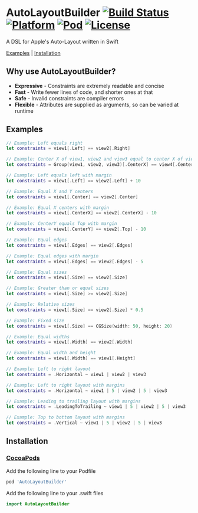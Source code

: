 # AutoLayoutBuilder [![Build Status](https://travis-ci.org/marcbaldwin/AutoLayoutBuilder.svg?branch=master)](https://travis-ci.org/marcbaldwin/AutoLayoutBuilder) [![Platform](http://img.shields.io/cocoapods/p/AutoLayoutBuilder.svg?style=flat)](http://cocoadocs.org/docsets/AutoLayoutBuilder/) [![Pod](http://img.shields.io/cocoapods/v/AutoLayoutBuilder.svg?style=flat)]() [![License](http://img.shields.io/cocoapods/l/AutoLayoutBuilder.svg?style=flat)](LICENSE)

A DSL for Apple's Auto-Layout written in Swift

[Examples](#examples) | [Installation](#installation)

## Why use AutoLayoutBuilder?
* **Expressive** - Constraints are extremely readable and concise
* **Fast** - Write fewer lines of code, and shorter ones at that
* **Safe** - Invalid constraints are compiler errors
* **Flexible** - Attributes are supplied as arguments, so can be varied at runtime

## Examples

```Swift
// Example: Left equals right
let constraints = view1[.Left] == view2[.Right]

// Example: Center X of view1, view2 and view3 equal to center X of view4
let constraints = Group(view1, view2, view3)[.CenterX] == view4[.CenterX]

// Example: Left equals left with margin
let constraints = view1[.Left] == view2[.Left] + 10

// Example: Equal X and Y centers
let constraints = view1[.Center] == view2[.Center]

// Example: Equal X centers with margin
let constraints = view1[.CenterX] == view2[.CenterX] - 10

// Example: CenterY equals Top with margin
let constraints = view1[.CenterY] == view2[.Top] - 10

// Example: Equal edges
let constraints = view1[.Edges] == view2[.Edges]

// Example: Equal edges with margin
let constraints = view1[.Edges] == view2[.Edges] - 5

// Example: Equal sizes
let constraints = view1[.Size] == view2[.Size]

// Example: Greater than or equal sizes
let constraints = view1[.Size] >= view2[.Size]

// Example: Relative sizes
let constraints = view1[.Size] == view2[.Size] * 0.5

// Example: Fixed size
let constraints = view1[.Size] == CGSize(width: 50, height: 20)

// Example: Equal widths
let constraints = view1[.Width] == view2[.Width]

// Example: Equal width and height
let constraints = view1[.Width] == view1[.Height]

// Example: Left to right layout
let constraints = .Horizontal ~ view1 | view2 | view3

// Example: Left to right layout with margins
let constraints = .Horizontal ~ view1 | 5 | view2 | 5 | view3

// Example: Leading to trailing layout with margins
let constraints = .LeadingToTrailing ~ view1 | 5 | view2 | 5 | view3

// Example: Top to bottom layout with margins
let constraints = .Vertical ~ view1 | 5 | view2 | 5 | view3
```

## Installation

### [CocoaPods](http://cocoapods.org)

Add the following line to your Podfile
```bash
pod 'AutoLayoutBuilder'
```

Add the following line to your .swift files
```Swift
import AutoLayoutBuilder
```
